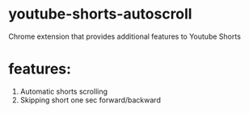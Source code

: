 # youtube-shorts-autoscroll
Chrome extension that provides additional features to Youtube Shorts
# features:
1. Automatic shorts scrolling
2. Skipping short one sec forward/backward
